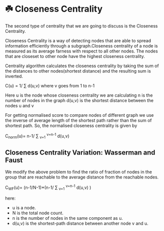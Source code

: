 # :shamrock: Closeness Centrality 
The second type of centrality that we are going to discuss is the Closeness Centrality.

Closeness Centrality is a way of detecting nodes that are able to spread information efficiently through a subgraph.Closeness centrality of a node is measured as its average farness with respect to all other nodes. The nodes that are closeset to other node have the highest closeness centrality.

Centrality algorithm calculates the closeness centrality by taking the sum of the distances to other nodes(shortest distance) and the resulting sum is inverted.

C(u) = 1/ ∑ d(u,v) where v goes from 1 to n-1

Here u is the node whose closeness centrality we are calculating
n is the number of nodes in the graph
d(u,v) is the shortest distance between the nodes u and v

For getting normalised score to compare nodes of different graph we use the inverse of average length of the shortest path rather than the sum of shortest path.
So, the normalised closeness centrality is given by


C<sub>norm</sub>(u)= n-1/ ∑ <sub>v=1</sub> <sup> v=n-1</sup> d(u,v) 


## Closeness Centrality Variation: Wasserman and Faust

We modify the above problem to find the ratio of fraction of nodes in the group that are reachable to the average distance from the reachable nodes.


C<sub>WF</sub>(u)= (n-1/N-1)*(n-1/ ∑ <sub>v=1</sub> <sup> v=n-1</sup> d(u,v) )

here:
- u is a node.
- N is the total node count.
- n is the number of nodes in the same component as u.
- d(u,v) is the shortest-path distance between another node v and u.
